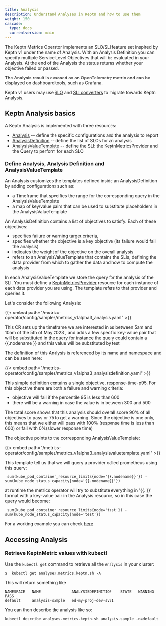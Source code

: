 ```yaml
---
title: Analysis
description: Understand Analyses in Keptn and how to use them
weight: 150
cascade:
  type: docs
  currentversion: main
---
```


The Keptn Metrics Operator implements an SLO/SLI feature set inspired by Keptn v1 under the name of Analysis.
With an Analysis Definition you can specify multiple Service Level Objectives that will be evaluated in your Analysis.
At the end of the Analysis the status returns whether your objective failed or passed.

The Analysis result is exposed as an OpenTelemetry metric and can be displayed on dashboard tools, such as Grafana.

Keptn v1 users may use [SLO](https://github.com/keptn/lifecycle-toolkit/blob/main/metrics-operator/converter/slo_converter.md#slo-converter) and [SLI converters](https://github.com/keptn/lifecycle-toolkit/blob/main/metrics-operator/converter/sli_converter.md#sli-converter) to migrate towards Keptn Analysis. 

## Keptn Analysis basics

A Keptn Analysis is implemented with three resources:

* [Analysis](https://lifecycle.keptn.sh/docs/crd-ref/metrics/v1alpha3/#analysis) --
  define the specific configurations and the analysis to report
* [AnalysisDefinition](https://lifecycle.keptn.sh/docs/crd-ref/metrics/v1alpha3/#analysisdefinition) --
  define the list of SLOs for an analysis
* [AnalysisValueTemplate](https://lifecycle.keptn.sh/docs/crd-ref/metrics/v1alpha3/#analysisvaluetemplate) --
  define the SLI: the KeptnMetricsProvider and the Query to perform for each SLO

### Define Analysis, Analysis Definition and AnalysisValueTemplate

An Analysis customizes the templates defined inside an AnalysisDefinition by adding configurations such as:
* a Timeframe that specifies the range for the corresponding query in the AnalysisValueTemplate
* a map of key/value pairs that can be used to substitute placeholders in the AnalysisValueTemplate

An AnalysisDefinition contains a list of objectives to satisfy.
Each of these objectives:
* specifies failure or warning target criteria,
* specifies whether the objective is a key objective (its failure would fail the analysis)
* indicates the weight of the objective on the overall analysis
* refers to an AnalysisValueTemplate that contains the SLIs, defining the data provider from which to gather the data and how to compute the analysis

In each AnalysisValueTemplate we store the query for the analysis of the SLI. You must define a
[KeptnMetricsProvider](../../yaml-crd-ref/metricsprovider.md) resource
for each instance of each data provider you are using.
The template refers to that provider and queries it.

Let's consider the following Analysis:

{{< embed path="/metrics-operator/config/samples/metrics_v1alpha3_analysis.yaml" >}}

This CR sets up the timeframe we are interested in
as between 5am and 10am of the 5th of May 2023 ,
and adds a few specific key-value pair that will be substituted in the query
for instance the query could contain a {{.nodename }} and this value will be substituted by test

The definition of this Analysis is referenced by its name and namespace and can be seen here:

{{< embed path="/metrics-operator/config/samples/metrics_v1alpha3_analysisdefinition.yaml" >}}

This simple definition contains a single objective, response-time-p95. For this objective there are both a
failure and warning criteria:

* objective will fail if the percentile 95 is less than 600
* there will be a warning in case the value is in between 300 and 500

The total score shows that this analysis should overall score  90% of all objectives to pass or 75 to get a warning.
Since the objective is one only, this means that we either will pass with 100% (response time is less than 600) or fail with 0%(slower response time)

The objective points to the corresponding AnalysisValueTemplate:



{{< embed path="/metrics-operator/config/samples/metrics_v1alpha3_analysisvaluetemplate.yaml" >}}

This template tell us that we will query a provider called prometheus using this query:
```shell
 sum(kube_pod_container_resource_limits{node='{{.nodename}}'}) - sum(kube_node_status_capacity{node='{{.nodename}}'})
```

at runtime the metrics operator will try to substitute everything in '{{. }}' format with a key-value pair in the Analysis resource,
so in this case the query would become:

```shell
 sum(kube_pod_container_resource_limits{node='test'}) - sum(kube_node_status_capacity{node='test'})
```

For a working example you can check [here](https://github.com/keptn/lifecycle-toolkit/tree/main/test/integration/analysis-controller-multiple-providers)

## Accessing Analysis

### Retrieve KeptnMetric values with kubectl
Use the `kubectl get` command to retrieve all the `Analysis` in your cluster:

```shell
$  kubectl get analyses.metrics.keptn.sh -A

```
This will return something like

```shell
NAMESPACE   NAME              ANALYSISDEFINITION    STATE   WARNING   PASS
default     analysis-sample   ed-my-proj-dev-svc1
```

You can then describe the analysis like so:

```shell
kubectl describe analyses.metrics.keptn.sh analysis-sample -n=default
```